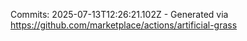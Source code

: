 Commits: 2025-07-13T12:26:21.102Z - Generated via https://github.com/marketplace/actions/artificial-grass
<br>

